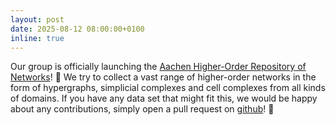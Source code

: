 ```yaml
---
layout: post
date: 2025-08-12 08:00:00+0100
inline: true
---
```


Our group is officially launching the [Aachen Higher-Order Repository of Networks](https://ahorn.rwth-aachen.de)! :tada: We try to collect a vast range of higher-order networks in the form of hypergraphs, simplicial complexes and cell complexes from all kinds of domains. If you have any data set that might fit this, we would be happy about any contributions, simply open a pull request on [github](https://github.com/netsci-rwth/ahorn)! :maple_leaf:
